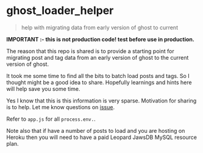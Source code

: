 # ghost_loader_helper

> help with migrating data from early version of ghost to current

**IMPORTANT :- this is not production code! test before use in production.**

The reason that this repo is shared is to provide a starting point for migrating post and tag data from an early version of ghost to the current version of ghost.

It took me some time to find all the bits to batch load posts and tags. So I thought might be a good idea to share. Hopefully learnings and hints here will help save you some time.

Yes I know that this is this information is very sparse. Motivation for sharing is to help. Let me know questions on [issue](https://github.com/mattcam/ghost_loader_helper/issues).

Refer to `app.js` for all `process.env.`.

Note also that if have a number of posts to load and you are hosting on Heroku then you will need to have a paid Leopard JawsDB MySQL resource plan.

